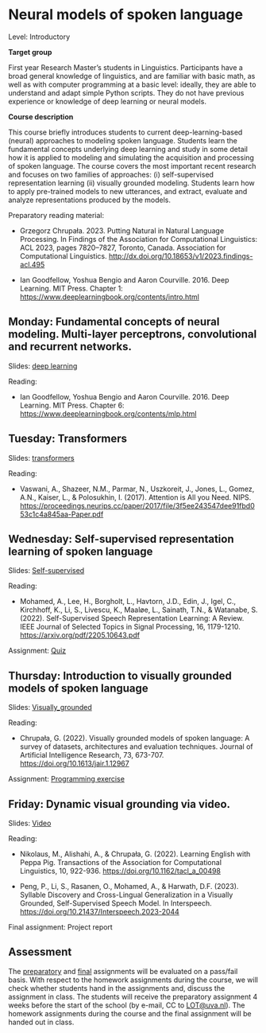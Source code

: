 # Neural models of spoken language

Level: Introductory

**Target group** 

First year Research Master’s students in Linguistics.  Participants
have a broad general knowledge of linguistics, and are familiar with
basic math, as well as with computer programming at a basic level:
ideally, they are able to understand and adapt simple Python
scripts. They do not have previous experience or knowledge of deep
learning or neural models.

**Course description**

This course briefly introduces students to current deep-learning-based
(neural) approaches to modeling spoken language. Students learn the
fundamental concepts underlying deep learning and study in some detail
how it is applied to modeling and simulating the acquisition and
processing of spoken language. The course covers the most important
recent research and focuses on two families of approaches: (i)
self-supervised representation learning (ii) visually grounded
modeling. Students learn how to apply pre-trained models to new
utterances, and extract, evaluate and analyze representations produced
by the models.

Preparatory reading material: 

- Grzegorz Chrupała. 2023. Putting Natural in Natural Language
  Processing. In Findings of the Association for Computational
  Linguistics: ACL 2023, pages 7820–7827, Toronto, Canada. Association
  for Computational
  Linguistics. http://dx.doi.org/10.18653/v1/2023.findings-acl.495
  
- Ian Goodfellow, Yoshua Bengio and Aaron Courville. 2016. Deep
  Learning. MIT Press. Chapter 1:
  https://www.deeplearningbook.org/contents/intro.html  

## Monday: Fundamental concepts of neural modeling. Multi-layer perceptrons, convolutional and recurrent networks.

Slides: [deep learning](1_deep_learning.pdf)

Reading:

- Ian Goodfellow, Yoshua Bengio and Aaron Courville. 2016. Deep
Learning. MIT Press. Chapter 6:
https://www.deeplearningbook.org/contents/mlp.html 


## Tuesday: Transformers

Slides: [transformers](2_transformers.pdf)

Reading:

- Vaswani, A., Shazeer, N.M., Parmar, N., Uszkoreit, J., Jones, L.,
  Gomez, A.N., Kaiser, L., & Polosukhin, I. (2017). Attention is All
  you
  Need. NIPS. https://proceedings.neurips.cc/paper/2017/file/3f5ee243547dee91fbd053c1c4a845aa-Paper.pdf 

## Wednesday: Self-supervised representation learning of spoken language

Slides: [Self-supervised](3_self_supervised.pdf)   

Reading:

- Mohamed, A., Lee, H., Borgholt, L., Havtorn, J.D., Edin, J., Igel,
C., Kirchhoff, K., Li, S., Livescu, K., Maaløe, L., Sainath, T.N., &
Watanabe, S. (2022). Self-Supervised Speech Representation Learning: A
Review. IEEE Journal of Selected Topics in Signal Processing, 16,
1179-1210. https://arxiv.org/pdf/2205.10643.pdf



Assignment: [Quiz](https://forms.gle/wfJAQRVBiHUMGFtW8)

## Thursday: Introduction to visually grounded models of spoken language

Slides: [Visually_grounded](4_visually_grounded.pdf)

Reading:

- Chrupała, G. (2022). Visually grounded models of spoken language: A
  survey of datasets, architectures and evaluation techniques. Journal
  of Artificial Intelligence Research, 73,
  673-707. https://doi.org/10.1613/jair.1.12967  

Assignment: [Programming exercise](http://edu.nl/7xu9n)

## Friday: Dynamic visual grounding via video.  

Slides: [Video](video.pdf)
   
Reading:

- Nikolaus, M., Alishahi, A., & Chrupała, G. (2022). Learning English
  with Peppa Pig. Transactions of the Association for Computational
  Linguistics, 10, 922-936. https://doi.org/10.1162/tacl_a_00498
  
- Peng, P., Li, S., Rasanen, O., Mohamed, A., & Harwath,
  D.F. (2023). Syllable Discovery and Cross-Lingual Generalization in
  a Visually Grounded, Self-Supervised Speech Model. In
  Interspeech. https://doi.org/10.21437/Interspeech.2023-2044 

Final assignment: Project report


## Assessment

The [preparatory](prep.md) and [final](final.md) assignments will be evaluated on a pass/fail basis. 
With respect to the homework assignments during the course, we will check whether students hand in the assignments and, discuss the assignment in class. 
The students will receive the preparatory assignment 4 weeks before the start of the school (by e-mail, CC to LOT@uva.nl). 
The homework assignments during the course and the final assignment will be handed out in class.


